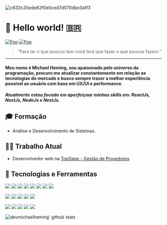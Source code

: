 ![c633c20ede82f0e0ced7d570dbe3a1f3](https://user-images.githubusercontent.com/70382532/138322189-2db8df52-9dcb-40a0-88a8-c365466bd33d.gif)
# 👋 Hello world! 🇧🇷
[![Foo](https://img.shields.io/badge/Gmail-D14836?style=for-the-badge&logo=gmail&logoColor=white)](mailto:devmichael.heming@gmail.com) [![Foo](https://img.shields.io/badge/LinkedIn-0077B5?style=for-the-badge&logo=linkedin&logoColor=white)](https://www.linkedin.com/in/devmichaelheming)
> "Para ter o que poucos tem você terá que fazer o que poucos fazem."
<hr>

#### Meu nome é Michael Heming, sou apaixonado pelo universo da programação, procuro me atualizar constantemente em relação as tecnologias do mercado e busco sempre trazer a melhor experiência possível ao usuário com base em UX/UI e performance.

##### Atualmente estou focado em aperfeiçoar minhas skills em: ReactJs, NextJs, NodeJs e NestJs.

## 🎓 Formação
 - Análise e Desenvolvimento de Sistemas.

## 👨‍💻 Trabalho Atual
- Desenvolvedor web na [TopSapp - Gestão de Provedores](https://www.topsapp.com.br/).

## 🤹 Tecnologias e Ferramentas
![](https://img.shields.io/badge/HTML5-E34F26?style=for-the-badge&logo=html5&logoColor=white) ![](https://img.shields.io/badge/CSS3-1572B6?style=for-the-badge&logo=css3&logoColor=white) ![](https://img.shields.io/badge/JavaScript-323330?style=for-the-badge&logo=javascript&logoColor=F7DF1E) ![](https://img.shields.io/badge/Sass-CC6699?style=for-the-badge&logo=sass&logoColor=white) ![](https://img.shields.io/badge/PHP-777BB4?style=for-the-badge&logo=php&logoColor=white) ![](https://img.shields.io/badge/Laravel-FF2D20?style=for-the-badge&logo=laravel&logoColor=white) ![](https://img.shields.io/badge/jQuery-0769AD?style=for-the-badge&logo=jquery&logoColor=white) ![](https://img.shields.io/badge/Bootstrap-563D7C?style=for-the-badge&logo=bootstrap&logoColor=white)

![](https://img.shields.io/badge/React_Js-20232A?style=for-the-badge&logo=react&logoColor=61DAFB) ![](https://img.shields.io/badge/React_Native-20232A?style=for-the-badge&logo=react&logoColor=61DAFB) ![](https://img.shields.io/badge/TypeScript-007ACC?style=for-the-badge&logo=typescript&logoColor=white) ![](https://img.shields.io/badge/styled--components-DB7093?style=for-the-badge&logo=styled-components&logoColor=white) ![](https://img.shields.io/badge/Ant%20Design-1890FF?style=for-the-badge&logo=antdesign&logoColor=white)

![](https://img.shields.io/badge/Node.js-339933?style=for-the-badge&logo=nodedotjs&logoColor=white) ![](https://img.shields.io/badge/nestjs-E0234E?style=for-the-badge&logo=nestjs&logoColor=white) ![](https://img.shields.io/badge/SQLite-07405E?style=for-the-badge&logo=sqlite&logoColor=white) ![](https://img.shields.io/badge/Express.js-000000?style=for-the-badge&logo=express&logoColor=white) ![](https://img.shields.io/badge/MySQL-005C84?style=for-the-badge&logo=mysql&logoColor=white)

![devmichaelheming' github stats](https://github-readme-stats.vercel.app/api?username=devmichaelheming&hide=[%22issues%22]&show_icons=true)
